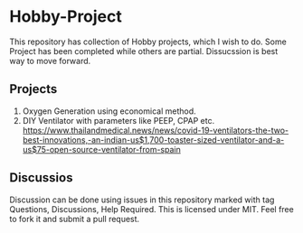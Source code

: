 # Hobby-Project
This repository has collection of Hobby projects, which I wish to do. Some Project has been completed while others are partial. Dissucssion is best way to move forward.

## Projects
1. Oxygen Generation using economical method.
2. DIY Ventilator with parameters like PEEP, CPAP etc. 
https://www.thailandmedical.news/news/covid-19-ventilators-the-two-best-innovations,-an-indian-us$1,700-toaster-sized-ventilator-and-a-us$75-open-source-ventilator-from-spain

## Discussios
Discussion can be done using issues in this repository marked with tag Questions, Discussions, Help Required.
This is licensed under MIT. Feel free to fork it and submit a pull request.
